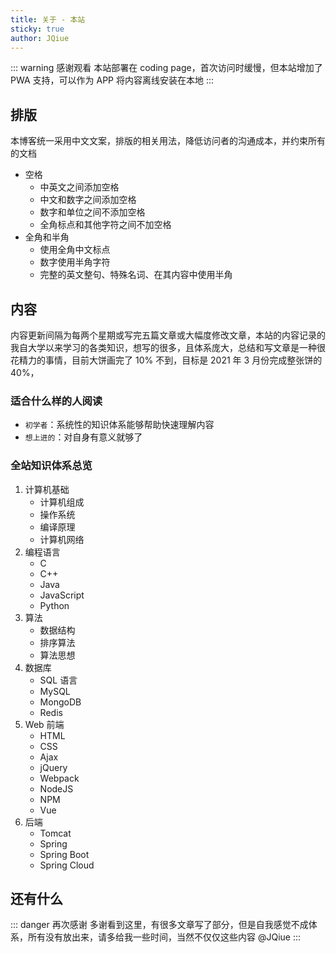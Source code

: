 ```yaml
---
title: 关于 - 本站
sticky: true
author: JQiue
---
```


::: warning 感谢观看
本站部署在 coding page，首次访问时缓慢，但本站增加了 PWA 支持，可以作为 APP 将内容离线安装在本地
:::

## 排版

本博客统一采用中文文案，排版的相关用法，降低访问者的沟通成本，并约束所有的文档

+ 空格
  + 中英文之间添加空格
  + 中文和数字之间添加空格
  + 数字和单位之间不添加空格
  + 全角标点和其他字符之间不加空格
+ 全角和半角
  + 使用全角中文标点
  + 数字使用半角字符
  + 完整的英文整句、特殊名词、在其内容中使用半角

## 内容

内容更新间隔为每两个星期或写完五篇文章或大幅度修改文章，本站的内容记录的我自大学以来学习的各类知识，想写的很多，且体系庞大，总结和写文章是一种很花精力的事情，目前大饼画完了 10% 不到，目标是 2021 年 3 月份完成整张饼的 40%，

### 适合什么样的人阅读

+ `初学者`：系统性的知识体系能够帮助快速理解内容
+ `想上进的`：对自身有意义就够了

### 全站知识体系总览

1. 计算机基础
    + 计算机组成
    + 操作系统
    + 编译原理
    + 计算机网络
2. 编程语言
    + C
    + C++
    + Java
    + JavaScript
    + Python
3. 算法
    + 数据结构
    + 排序算法
    + 算法思想
4. 数据库
    + SQL 语言
    + MySQL
    + MongoDB
    + Redis
5. Web 前端
   + HTML
   + CSS
   + Ajax
   + jQuery
   + Webpack
   + NodeJS
   + NPM
   + Vue
6. 后端
   + Tomcat
   + Spring
   + Spring Boot
   + Spring Cloud

## 还有什么

::: danger 再次感谢
多谢看到这里，有很多文章写了部分，但是自我感觉不成体系，所有没有放出来，请多给我一些时间，当然不仅仅这些内容 @JQiue
:::
